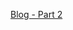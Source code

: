 [Blog - Part 2](https://medium.com/geekculture/algorithmic-trading-in-python-with-alpaca-2c2bc06303c3)
